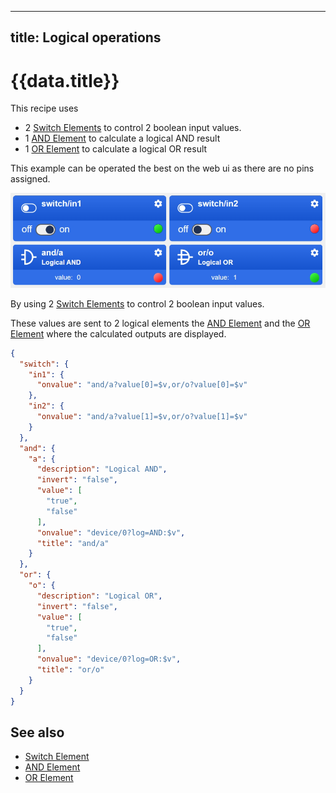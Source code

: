 

---
title: Logical operations
---

# {{data.title}}

This recipe uses
* 2 [Switch Elements](/elements/switch.md) to control 2 boolean input values.
* 1 [AND Element](/elements/and.md) to calculate a logical AND result
* 1 [OR Element](/elements/or.md) to calculate a logical OR result

This example can be operated the best on the web ui as there are no pins assigned.

![Logic Elements UI](/recipes/logic.png)

By using 2 [Switch Elements](/elements/switch.md) to control 2 boolean input values.

These values are sent to 2 logical elements the [AND Element](/elements/and.md) and the [OR Element](/elements/or.md)
where the calculated outputs are displayed.

```json
{
  "switch": {
    "in1": {
      "onvalue": "and/a?value[0]=$v,or/o?value[0]=$v"
    },
    "in2": {
      "onvalue": "and/a?value[1]=$v,or/o?value[1]=$v"
    }
  },
  "and": {
    "a": {
      "description": "Logical AND",
      "invert": "false",
      "value": [
        "true",
        "false"
      ],
      "onvalue": "device/0?log=AND:$v",
      "title": "and/a"
    }
  },
  "or": {
    "o": {
      "description": "Logical OR",
      "invert": "false",
      "value": [
        "true",
        "false"
      ],
      "onvalue": "device/0?log=OR:$v",
      "title": "or/o"
    }
  }
}
```

## See also

* [Switch Element](/elements/switch.md)
* [AND Element](/elements/and.md)
* [OR Element](/elements/or.md)
